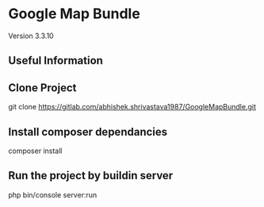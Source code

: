 Google Map Bundle
================

Version 3.3.10

Useful Information
------------------

Clone Project
--------------

git clone https://gitlab.com/abhishek.shrivastava1987/GoogleMapBundle.git

Install composer dependancies
-----------------------------

composer install


Run the project by buildin server
---------------------------------

php bin/console server:run
